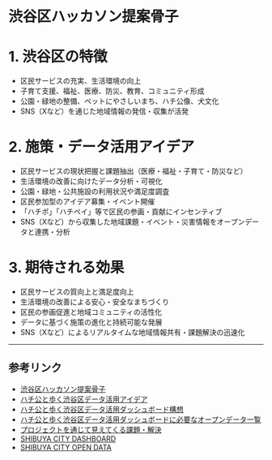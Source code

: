 # 渋谷区ハッカソン提案骨子

# 1. 渋谷区の特徴
- 区民サービスの充実、生活環境の向上
- 子育て支援、福祉、医療、防災、教育、コミュニティ形成
- 公園・緑地の整備、ペットにやさしいまち、ハチ公像、犬文化
- SNS（Xなど）を通じた地域情報の発信・収集が活発

# 2. 施策・データ活用アイデア
- 区民サービスの現状把握と課題抽出（医療・福祉・子育て・防災など）
- 生活環境の改善に向けたデータ分析・可視化
- 公園・緑地・公共施設の利用状況や満足度調査
- 区民参加型のアイデア募集・イベント開催
- 「ハチポ」「ハチペイ」等で区民の参画・貢献にインセンティブ
- SNS（Xなど）から収集した地域課題・イベント・災害情報をオープンデータと連携・分析

# 3. 期待される効果
- 区民サービスの質向上と満足度向上
- 生活環境の改善による安心・安全なまちづくり
- 区民の参画促進と地域コミュニティの活性化
- データに基づく施策の進化と持続可能な発展
- SNS（Xなど）によるリアルタイムな地域情報共有・課題解決の迅速化

---

## 参考リンク
- [渋谷区ハッカソン提案骨子](./1.shibuya.md)
- [ハチ公と歩く渋谷区データ活用アイデア](./2.hatikou.md)
- [ハチ公と歩く渋谷区データ活用ダッシュボード構想](./3.dashboard.md)
- [ハチ公と歩く渋谷区データ活用ダッシュボードに必要なオープンデータ一覧](./4.opendata.md)
- [プロジェクトを通じて見えてくる課題・解決](./5.problem.md)
- [SHIBUYA CITY DASHBOARD](https://www.city.shibuya.tokyo.jp/contents/kusei/shibuya-data/)  
- [SHIBUYA CITY OPEN DATA](https://city-shibuya-data.opendata.arcgis.com/)

